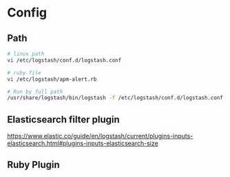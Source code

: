 # Config

## Path

```bash
# linux path
vi /etc/logstash/conf.d/logstash.conf

# ruby file
vi /etc/logstash/apm-alert.rb

# Run by full path
/usr/share/logstash/bin/logstash -f /etc/logstash/conf.d/logstash.conf
```

## Elasticsearch filter plugin
https://www.elastic.co/guide/en/logstash/current/plugins-inputs-elasticsearch.html#plugins-inputs-elasticsearch-size

## Ruby Plugin
